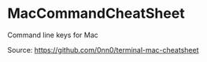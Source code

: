 # MacCommandCheatSheet
Command line keys for Mac

Source: https://github.com/0nn0/terminal-mac-cheatsheet
